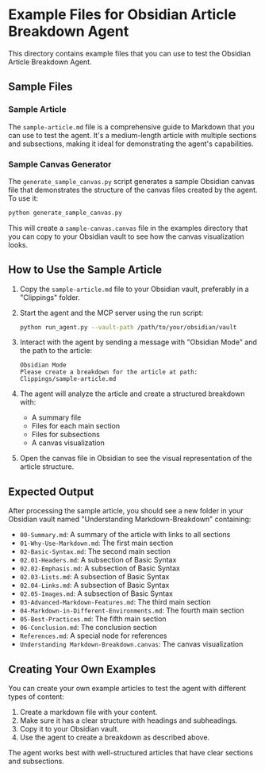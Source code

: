 # Example Files for Obsidian Article Breakdown Agent

This directory contains example files that you can use to test the Obsidian Article Breakdown Agent.

## Sample Files

### Sample Article

The `sample-article.md` file is a comprehensive guide to Markdown that you can use to test the agent. It's a medium-length article with multiple sections and subsections, making it ideal for demonstrating the agent's capabilities.

### Sample Canvas Generator

The `generate_sample_canvas.py` script generates a sample Obsidian canvas file that demonstrates the structure of the canvas files created by the agent. To use it:

```bash
python generate_sample_canvas.py
```

This will create a `sample-canvas.canvas` file in the examples directory that you can copy to your Obsidian vault to see how the canvas visualization looks.

## How to Use the Sample Article

1. Copy the `sample-article.md` file to your Obsidian vault, preferably in a "Clippings" folder.

2. Start the agent and the MCP server using the run script:
   ```bash
   python run_agent.py --vault-path /path/to/your/obsidian/vault
   ```

3. Interact with the agent by sending a message with "Obsidian Mode" and the path to the article:
   ```
   Obsidian Mode
   Please create a breakdown for the article at path: Clippings/sample-article.md
   ```

4. The agent will analyze the article and create a structured breakdown with:
   - A summary file
   - Files for each main section
   - Files for subsections
   - A canvas visualization

5. Open the canvas file in Obsidian to see the visual representation of the article structure.

## Expected Output

After processing the sample article, you should see a new folder in your Obsidian vault named "Understanding Markdown-Breakdown" containing:

- `00-Summary.md`: A summary of the article with links to all sections
- `01-Why-Use-Markdown.md`: The first main section
- `02-Basic-Syntax.md`: The second main section
- `02.01-Headers.md`: A subsection of Basic Syntax
- `02.02-Emphasis.md`: A subsection of Basic Syntax
- `02.03-Lists.md`: A subsection of Basic Syntax
- `02.04-Links.md`: A subsection of Basic Syntax
- `02.05-Images.md`: A subsection of Basic Syntax
- `03-Advanced-Markdown-Features.md`: The third main section
- `04-Markdown-in-Different-Environments.md`: The fourth main section
- `05-Best-Practices.md`: The fifth main section
- `06-Conclusion.md`: The conclusion section
- `References.md`: A special node for references
- `Understanding Markdown-Breakdown.canvas`: The canvas visualization

## Creating Your Own Examples

You can create your own example articles to test the agent with different types of content:

1. Create a markdown file with your content.
2. Make sure it has a clear structure with headings and subheadings.
3. Copy it to your Obsidian vault.
4. Use the agent to create a breakdown as described above.

The agent works best with well-structured articles that have clear sections and subsections.
